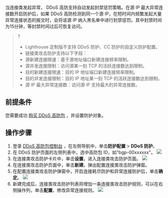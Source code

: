 
当连接类发起异常， DDoS 高防支持自动发起封禁惩罚策略。在源 IP 最大异常连接数开启防护后，如果 DDoS 高防检测到同一个源 IP，在短时间内频繁发起大量异常连接状态的报文时，会将该源 IP 纳入黑名单中进行封禁惩罚。其中封禁时间为15分钟，等封禁时间过后可恢复访问。
>?
>- Lighthouse 定制版不支持 DDoS 防护、CC 防护的自定义防护配置。
>- 链接类攻击防护支持以下字段：
>  - 源新建连接限速：基于源地址端口新建连接频率限制。
>  - 源并发连接限制：访问源某一刻 TCP 的活跃连接数达到限制。
>  - 目的新建连接限速：目的 IP 地址端口新建连接频率限制。
>  - 目的并发连接限制：目的 IP 地址某一刻 TCP 的活跃连接数达到限制。
>  - 源 IP 最大异常连接数：访问源 IP 支持最大的异常连接数。

## 前提条件
您需要成功 [购买 DDoS 高防包](https://cloud.tencent.com/document/product/1021/43894)  ，并设置防护对象。

## 操作步骤
1. 登录 [DDoS 高防包控制台](https://console.cloud.tencent.com/ddos/antiddos-native/package) ，在左侧导航中，单击**防护配置** > **DDoS 防护**。
2. 在 DDoS 防护页面的左侧列表中，选中高防包 ID，如"bgp-00xxxxxx"。
![](https://qcloudimg.tencent-cloud.cn/raw/e2c9264fae4a3243bf8d570562ced1e5.png)
3. 在连接类攻击防护卡片中，单击**设置**，进入连接类攻击防护页面。
![](https://qcloudimg.tencent-cloud.cn/raw/903bf5ee809296a2ac5aed7e7d9848bb.png)
4.	在连接类攻击防护页面中，单击**新建**，弹出配置连接类攻击防护弹窗。
5.	在配置连接类攻击防护弹窗中，开启连接耗尽防护和异常连接防护后，单击**确定**。
![](https://qcloudimg.tencent-cloud.cn/raw/575fc307bc99b8083ad186c5cb927b8e.png)
6.	新建完成后，连接类攻击防护列表将增加一条连接类攻击防护规则，可以在右侧操作列，单击**配置**，修改异常连接规则。
![](https://qcloudimg.tencent-cloud.cn/raw/cf80fe098c02ed590320c49a4dd96bc4.png)
